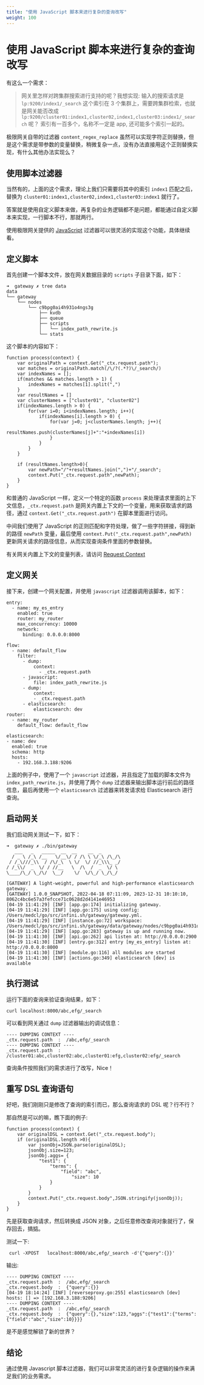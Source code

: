 ```yaml
---
title: "使用 JavaScript 脚本来进行复杂的查询改写"
weight: 100
---
```


# 使用 JavaScript 脚本来进行复杂的查询改写

有这么一个需求：

> 网关里怎样对跨集群搜索进行支持的呢？我想实现: 输入的搜索请求是 `lp:9200/index1/_search`
> 这个索引在 3 个集群上，需要跨集群检索，也就是网关能否改成 `lp:9200/cluster01:index1,cluster02,index1,cluster03:index1/_search` 呢？
> 索引有一百多个，名称不一定是 app, 还可能多个索引一起的。

极限网关自带的过滤器 `content_regex_replace` 虽然可以实现字符正则替换，但是这个需求是带参数的变量替换，稍微复杂一点，没有办法直接用这个正则替换实现，有什么其他办法实现么？

## 使用脚本过滤器

当然有的，上面的这个需求，理论上我们只需要将其中的索引 `index1` 匹配之后，替换为 `cluster01:index1,cluster02,index1,cluster03:index1` 就行了。

答案就是使用自定义脚本来做，再复杂的业务逻辑都不是问题，都能通过自定义脚本来实现，一行脚本不行，那就两行。

使用极限网关提供的 [JavaScript](../references/filters/javascript/) 过滤器可以很灵活的实现这个功能，具体继续看。

## 定义脚本

首先创建一个脚本文件，放在网关数据目录的 `scripts` 子目录下面，如下：

```
➜  gateway ✗ tree data
data
└── gateway
    └── nodes
        └── c9bpg0ai4h931o4ngs3g
            ├── kvdb
            ├── queue
            ├── scripts
            │   └── index_path_rewrite.js
            └── stats
```

这个脚本的内容如下：

```
function process(context) {
    var originalPath = context.Get("_ctx.request.path");
    var matches = originalPath.match(/\/?(.*?)\/_search/)
    var indexNames = [];
    if(matches && matches.length > 1) {
        indexNames = matches[1].split(",")
    }
    var resultNames = []
    var clusterNames = ["cluster01", "cluster02"]
    if(indexNames.length > 0) {
        for(var i=0; i<indexNames.length; i++){
            if(indexNames[i].length > 0) {
                for(var j=0; j<clusterNames.length; j++){
                    resultNames.push(clusterNames[j]+":"+indexNames[i])
                }
            }
        }
    }

    if (resultNames.length>0){
        var newPath="/"+resultNames.join(",")+"/_search";
        context.Put("_ctx.request.path",newPath);
    }
}
```

和普通的 JavaScript 一样，定义一个特定的函数 `process` 来处理请求里面的上下文信息，`_ctx.request.path` 是网关内置上下文的一个变量，用来获取请求的路径，通过 `context.Get("_ctx.request.path")` 在脚本里面进行访问。

中间我们使用了 JavaScript 的正则匹配和字符处理，做了一些字符拼接，得到新的路径 `newPath` 变量，最后使用 `context.Put("_ctx.request.path",newPath)` 更新网关请求的路径信息，从而实现查询条件里面的参数替换。

有关网关内置上下文的变量列表，请访问 [Request Context](../references/context/)

## 定义网关

接下来，创建一个网关配置，并使用 `javascript` 过滤器调用该脚本，如下：

```
entry:
  - name: my_es_entry
    enabled: true
    router: my_router
    max_concurrency: 10000
    network:
      binding: 0.0.0.0:8000

flow:
  - name: default_flow
    filter:
      - dump:
          context:
            - _ctx.request.path
      - javascript:
          file: index_path_rewrite.js
      - dump:
          context:
          - _ctx.request.path
      - elasticsearch:
          elasticsearch: dev
router:
  - name: my_router
    default_flow: default_flow

elasticsearch:
- name: dev
  enabled: true
  schema: http
  hosts:
    - 192.168.3.188:9206
```

上面的例子中，使用了一个 `javascript` 过滤器，并且指定了加载的脚本文件为 `index_path_rewrite.js`，并使用了两个 `dump` 过滤器来输出脚本运行前后的路径信息，最后再使用一个 `elasticsearch` 过滤器来转发请求给 Elasticsearch 进行查询。

## 启动网关

我们启动网关测试一下，如下：

```
➜  gateway ✗ ./bin/gateway
   ___   _   _____  __  __    __  _
  / _ \ /_\ /__   \/__\/ / /\ \ \/_\ /\_/\
 / /_\///_\\  / /\/_\  \ \/  \/ //_\\\_ _/
/ /_\\/  _  \/ / //__   \  /\  /  _  \/ \
\____/\_/ \_/\/  \__/    \/  \/\_/ \_/\_/

[GATEWAY] A light-weight, powerful and high-performance elasticsearch gateway.
[GATEWAY] 1.0.0_SNAPSHOT, 2022-04-18 07:11:09, 2023-12-31 10:10:10, 8062c4bc6e57a3fefcce71c0628d2d4141e46953
[04-19 11:41:29] [INF] [app.go:174] initializing gateway.
[04-19 11:41:29] [INF] [app.go:175] using config: /Users/medcl/go/src/infini.sh/gateway/gateway.yml.
[04-19 11:41:29] [INF] [instance.go:72] workspace: /Users/medcl/go/src/infini.sh/gateway/data/gateway/nodes/c9bpg0ai4h931o4ngs3g
[04-19 11:41:29] [INF] [app.go:283] gateway is up and running now.
[04-19 11:41:30] [INF] [api.go:262] api listen at: http://0.0.0.0:2900
[04-19 11:41:30] [INF] [entry.go:312] entry [my_es_entry] listen at: http://0.0.0.0:8000
[04-19 11:41:30] [INF] [module.go:116] all modules are started
[04-19 11:41:30] [INF] [actions.go:349] elasticsearch [dev] is available
```

## 执行测试

运行下面的查询来验证查询结果，如下：

```
curl localhost:8000/abc,efg/_search
```

可以看到网关通过 `dump` 过滤器输出的调试信息：

```
---- DUMPING CONTEXT ----
_ctx.request.path  :  /abc,efg/_search
---- DUMPING CONTEXT ----
_ctx.request.path  :  /cluster01:abc,cluster02:abc,cluster01:efg,cluster02:efg/_search
```

查询条件按照我们的需求进行了改写，Nice！

## 重写 DSL 查询语句

好吧，我们刚刚只是修改了查询的索引而已，那么查询请求的 DSL 呢？行不行？

那自然是可以的嘛，瞧下面的例子:

```
function process(context) {
    var originalDSL = context.Get("_ctx.request.body");
    if (originalDSL.length >0){
        var jsonObj=JSON.parse(originalDSL);
        jsonObj.size=123;
        jsonObj.aggs= {
            "test1": {
                "terms": {
                    "field": "abc",
                        "size": 10
                }
            }
        }
        context.Put("_ctx.request.body",JSON.stringify(jsonObj));
    }
}
```

先是获取查询请求，然后转换成 JSON 对象，之后任意修改查询对象就行了，保存回去，搞掂。

测试一下:

```
 curl -XPOST   localhost:8000/abc,efg/_search -d'{"query":{}}'
```

输出:

```
---- DUMPING CONTEXT ----
_ctx.request.path  :  /abc,efg/_search
_ctx.request.body  :  {"query":{}}
[04-19 18:14:24] [INF] [reverseproxy.go:255] elasticsearch [dev] hosts: [] => [192.168.3.188:9206]
---- DUMPING CONTEXT ----
_ctx.request.path  :  /abc,efg/_search
_ctx.request.body  :  {"query":{},"size":123,"aggs":{"test1":{"terms":{"field":"abc","size":10}}}}
```

是不是感觉解锁了新的世界？

## 结论

通过使用 Javascript 脚本过滤器，我们可以非常灵活的进行复杂逻辑的操作来满足我们的业务需求。
